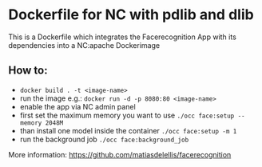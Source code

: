 # Dockerfile for NC with pdlib and dlib

This is a Dockerfile which integrates the Facerecognition App with its dependencies into a NC:apache Dockerimage

## How to:
- `docker build . -t <image-name>`
- run the image e.g.: `docker run -d -p 8080:80 <image-name>`
- enable the app via NC admin panel
- first set the maximum memory you want to use `./occ face:setup --memory 2048M`
- than install one model inside the container `./occ face:setup -m 1`
- run the background job `./occ face:background_job`

More information: https://github.com/matiasdelellis/facerecognition
